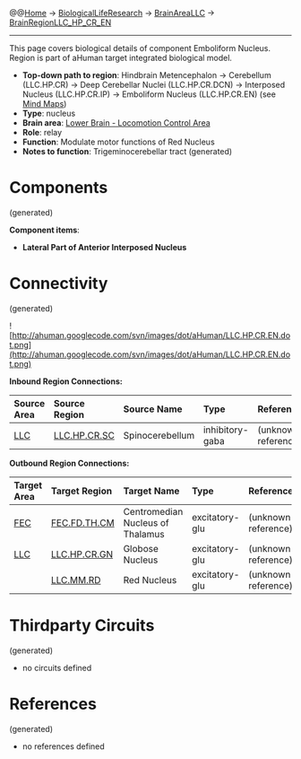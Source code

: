 @@[Home](Home.md) -> [BiologicalLifeResearch](BiologicalLifeResearch.md) -> [BrainAreaLLC](BrainAreaLLC.md) -> [BrainRegionLLC\_HP\_CR\_EN](BrainRegionLLC_HP_CR_EN.md)

---


This page covers biological details of component Emboliform Nucleus.
Region is part of aHuman target integrated biological model.

  * **Top-down path to region**: Hindbrain Metencephalon -> Cerebellum (LLC.HP.CR) -> Deep Cerebellar Nuclei (LLC.HP.CR.DCN) -> Interposed Nucleus (LLC.HP.CR.IP) -> Emboliform Nucleus (LLC.HP.CR.EN) (see [Mind Maps](OverallMindMaps.md))
  * **Type**: nucleus
  * **Brain area**: [Lower Brain - Locomotion Control Area](BrainAreaLLC.md)
  * **Role**: relay
  * **Function**: Modulate motor functions of Red Nucleus
  * **Notes to function**: Trigeminocerebellar tract
(generated)
# Components #
(generated)


**Component items**:
  * **Lateral Part of Anterior Interposed Nucleus**

# Connectivity #
(generated)


![http://ahuman.googlecode.com/svn/images/dot/aHuman/LLC.HP.CR.EN.dot.png](http://ahuman.googlecode.com/svn/images/dot/aHuman/LLC.HP.CR.EN.dot.png)

**Inbound Region Connections:**

| **Source Area** | **Source Region** | **Source Name** | **Type** | **Reference** |
|:----------------|:------------------|:----------------|:---------|:--------------|
| [LLC](BrainAreaLLC.md) | [LLC.HP.CR.SC](BrainRegionLLC_HP_CR_SC.md) | Spinocerebellum | inhibitory-gaba | (unknown reference) |

**Outbound Region Connections:**

| **Target Area** | **Target Region** | **Target Name** | **Type** | **Reference** |
|:----------------|:------------------|:----------------|:---------|:--------------|
| [FEC](BrainAreaFEC.md) | [FEC.FD.TH.CM](BrainRegionFEC_FD_TH_CM.md) | Centromedian Nucleus of Thalamus | excitatory-glu | (unknown reference) |
| [LLC](BrainAreaLLC.md) | [LLC.HP.CR.GN](BrainRegionLLC_HP_CR_GN.md) | Globose Nucleus | excitatory-glu | (unknown reference) |
|                 | [LLC.MM.RD](BrainRegionLLC_MM_RD.md) | Red Nucleus     | excitatory-glu | (unknown reference) |

# Thirdparty Circuits #
(generated)

  * no circuits defined

# References #
(generated)

  * no references defined
